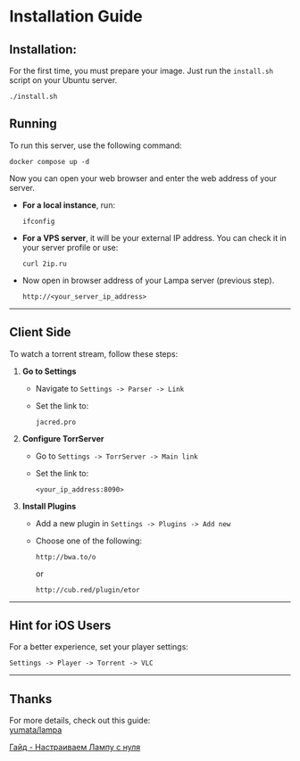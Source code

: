 # Installation Guide

## Installation:
For the first time, you must prepare your image. Just run the `install.sh` script on your Ubuntu server.

    ./install.sh

## Running
To run this server, use the following command:

    docker compose up -d

Now you can open your web browser and enter the web address of your server.

- **For a local instance**, run:
  
      ifconfig

- **For a VPS server**, it will be your external IP address. You can check it in your server profile or use:
  
      curl 2ip.ru

- Now open in browser address of your Lampa server (previous step).

      http://<your_server_ip_address>
---

## Client Side

To watch a torrent stream, follow these steps:

1. **Go to Settings**  
   - Navigate to `Settings -> Parser -> Link`  
   - Set the link to:
     
         jacred.pro

2. **Configure TorrServer**  
   - Go to `Settings -> TorrServer -> Main link`  
   - Set the link to:
     
         <your_ip_address:8090>

3. **Install Plugins**  
   - Add a new plugin in `Settings -> Plugins -> Add new`  
   - Choose one of the following:

         http://bwa.to/o

     or  

         http://cub.red/plugin/etor

---

## Hint for iOS Users
For a better experience, set your player settings:

    Settings -> Player -> Torrent -> VLC

---

## Thanks  
For more details, check out this guide:  
[yumata/lampa](https://github.com/yumata/lampa.git)

[Гайд - Настраиваем Лампу с нуля](https://telegra.ph/Nastraivaem-Lampu-s-nulya-06-13)
